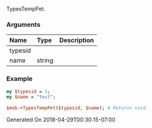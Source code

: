 TypesTempPet.
### Arguments
**Name**|**Type**|**Description**
:---|:---|:---
typesid||
name|string|

### Example

```perl
my $typesid = 1;
my $name = "test";

$mob->TypesTempPet($typesid, $name); # Returns void
```


Generated On 2018-04-29T00:30:15-07:00